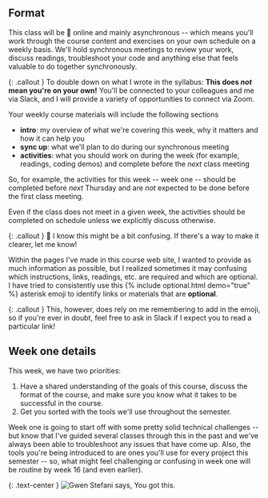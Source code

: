 ## Format
This class will be <span class="emoji">💯</span> online and mainly asynchronous -- which means you'll work through the course content and exercises on your own schedule on a weekly basis. We'll hold synchronous meetings to review your work, discuss readings, troubleshoot your code and anything else that feels valuable to do together synchronously.

{: .callout }
To double down on what I wrote in the syllabus: **This does _not_ mean you're on your own!** You'll be connected to your colleagues and me via Slack, and I will provide a variety of opportunities to connect via Zoom.

Your weekly course materials will include the following sections
- <b>intro</b>: my overview of what we're covering this week, why it matters and how it can help you
- <b>sync up</b>: what we'll plan to do during our synchronous meeting
- <b>activities</b>: what you should work on during the week (for example, readings, coding demos) and complete before the _next_ class meeting

So, for example, the activities for this week -- week one -- should be completed before _next_ Thursday and are _not_ expected to be done before the first class meeting.

Even if the class does not meet in a given week, <span class="highlighter--simple">the activities should be completed on schedule</span> unless we explicitly discuss otherwise.

{: .callout }
🤔 I know this might be a bit confusing. If there's a way to make it clearer, let me know!

Within the pages I've made in this course web site, I wanted to provide as much information as possible, but I realized sometimes it may confusing which instructions, links, readings, etc. are required and which are optional. I have tried to consistently use this {% include optional.html demo="true" %} asterisk emoji to identify links or materials that are **optional**.

{: .callout }
This, however, does rely on me remembering to add in the emoji, so if you're ever in doubt, feel free to ask in Slack if I expect you to read a particular link!

## Week one details
This week, we have two priorities:

1. Have a shared understanding of the goals of this course, discuss the format of the course, and make sure you know what it takes to be successful in the course.
2. Get you sorted with the tools we'll use throughout the semester.

Week one is going to start off with some pretty solid technical challenges -- but know that I've guided several classes through this in the past and we've always been able to troubleshoot any issues that have come up. Also, the tools you're being introduced to are ones you'll use for every project this semester -- so, what might feel challenging or confusing in week one will be routine by week 16 (and even earlier).

{: .text-center }
![Gwen Stefani says, You got this.](https://media.giphy.com/media/3ohs7IaSo4fordCeBi/giphy.gif)
